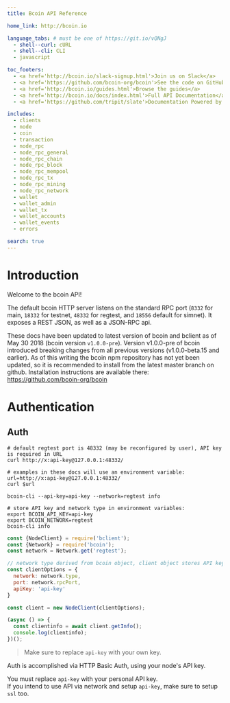 ```yaml
---
title: Bcoin API Reference

home_link: http://bcoin.io

language_tabs: # must be one of https://git.io/vQNgJ
  - shell--curl: cURL
  - shell--cli: CLI
  - javascript

toc_footers:
  - <a href='http://bcoin.io/slack-signup.html'>Join us on Slack</a>
  - <a href='https://github.com/bcoin-org/bcoin'>See the code on GitHub</a>
  - <a href='http://bcoin.io/guides.html'>Browse the guides</a>
  - <a href='http://bcoin.io/docs/index.html'>Full API Documentation</a>
  - <a href='https://github.com/tripit/slate'>Documentation Powered by Slate</a>

includes:
  - clients
  - node
  - coin
  - transaction
  - node_rpc
  - node_rpc_general
  - node_rpc_chain
  - node_rpc_block
  - node_rpc_mempool
  - node_rpc_tx
  - node_rpc_mining
  - node_rpc_network
  - wallet
  - wallet_admin
  - wallet_tx
  - wallet_accounts
  - wallet_events
  - errors

search: true
---
```


# Introduction

Welcome to the bcoin API!

The default bcoin HTTP server listens on the standard RPC port (`8332` for main, `18332` for testnet, `48332` for regtest, and `18556` default for simnet). It exposes a REST JSON, as well as a JSON-RPC api.

<aside class="notice">
These docs have been updated to latest version of bcoin and bclient as of May 30 2018 (bcoin version <code>v1.0.0-pre</code>).
Version v1.0.0-pre of bcoin introduced breaking changes from all previous versions (v1.0.0-beta.15 and earlier).
As of this writing the bcoin npm repository has not yet been updated, so it is recommended to install from the latest master branch on github. 
Installation instructions are available there: <a href="https://github.com/bcoin-org/bcoin">https://github.com/bcoin-org/bcoin</a>
</aside>

# Authentication
## Auth

```shell--curl
# default regtest port is 48332 (may be reconfigured by user), API key is required in URL
curl http://x:api-key@127.0.0.1:48332/

# examples in these docs will use an environment variable:
url=http://x:api-key@127.0.0.1:48332/
curl $url
```

```shell--cli
bcoin-cli --api-key=api-key --network=regtest info

# store API key and network type in environment variables:
export BCOIN_API_KEY=api-key
export BCOIN_NETWORK=regtest
bcoin-cli info
```

```javascript
const {NodeClient} = require('bclient');
const {Network} = require('bcoin');
const network = Network.get('regtest');

// network type derived from bcoin object, client object stores API key
const clientOptions = {
  network: network.type,
  port: network.rpcPort,
  apiKey: 'api-key'
}

const client = new NodeClient(clientOptions);

(async () => {
  const clientinfo = await client.getInfo();
  console.log(clientinfo);
})();
```

> Make sure to replace `api-key` with your own key.

Auth is accomplished via HTTP Basic Auth, using your node's API key.

<aside class="notice">
You must replace <code>api-key</code> with your personal API key.
</aside>

<aside class="warning">
If you intend to use API via network and setup <code>api-key</code>, make sure to setup <code>ssl</code> too.
</aside>
